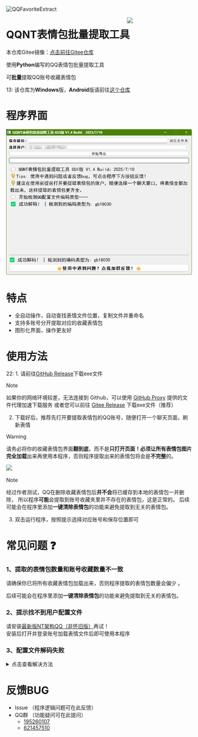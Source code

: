 ![QQFavoriteExtract](https://socialify.git.ci/NyaOH-Nahida/QQFavoriteExtract/image?description=1&font=Raleway&forks=1&issues=1&language=1&name=1&owner=1&pattern=Circuit+Board&pulls=1&stargazers=1&theme=Auto)

<img decoding="async" align=right src="https://upload-bbs.miyoushe.com/upload/2024/10/31/285532152/f2e2b1acf5c7696f37a80146e15aa3c7_1753693358022516581.gif" width="35%">

# QQNT表情包批量提取工具  

本仓库Gitee镜像：[点击前往Gitee仓库](https://gitee.com/NyaOH/QQFavoriteExtract)  

使用**Python**编写的QQ表情包批量提取工具  

可**批量**提取QQ账号收藏表情包  

13: 该仓库为**Windows**版，**Android**版请前往[这个仓库](https://github.com/VanillaNahida/QQFavoriteExtract-android)

# 程序界面
![](./img/ui.png)

# 特点  

 - 全自动操作，自动查找表情文件位置，复制文件并重命名  
 - 支持多账号分开提取对应的收藏表情包
 - 图形化界面，操作更友好

# 使用方法  

22: 1. 请前往[GitHub Release](https://github.com/VanillaNahida/QQFavoriteExtract/releases)下载exe文件
  > [!NOTE]
  > 如果你的网络环境较差，无法连接到 Github，可以使用 [GitHub Proxy](https://mirror.ghproxy.com/) 提供的文件代理加速下载服务
  > 或者您可以前往 [Gitee Release](https://gitee.com/NyaOH/QQFavoriteExtract/releases) 下载exe文件（推荐）

2. 下载好后，推荐先打开要提取表情包的QQ账号，随便打开一个聊天页面，刷新表情

  > [!WARNING]
  >
  > 请务必将你的收藏表情包界面**翻到底**，而不是**只打开页面！**必须让所有表情包图片**完全加载**出来再使用本程序，否则程序提取出来的表情包将会是**不完整**的。
  
  ![](./img/1.png)
  
   > [!NOTE]
   > 经过作者测试，QQ在删除收藏表情包后**并不会**将已缓存到本地的表情包一并删除，
   > 所以程序**可能**会提取到账号收藏夹里并不存在的表情包，这是正常的。
   > 后续可能会在程序里添加**一键清除表情包**的功能来避免提取到无关的表情包。

3. 双击运行程序，按照提示选择对应账号和保存位置即可

# 常见问题 ❓

### 1、提取的表情包数量和账号收藏数量不一致

请确保你已将所有收藏表情包加载出来，否则程序提取的表情包数量会偏少 。

后续可能会在程序里添加**一键清除表情包**的功能来避免提取到无关的表情包。

### 2、提示找不到用户配置文件
请安装[最新版NT架构QQ（非怀旧版）](https://im.qq.com/)再试！  
安装后打开并登录账号加载表情文件后即可使用本程序

### 3、配置文件解码失败
<details>
<summary>点击查看解决方法</summary>


请在文件资源管理器上方地址栏，输入如下路径
```
C:\Users\Public\Documents\Tencent\QQ
```
![](./img/2.png)

回车后找到`UserDataInfo.ini`文件  

右键点击**编辑**打开文件（Win11可能需要点击`显示更多选项`来查看）。  

![](./img/3.png)


然后点击左上角**文件**，选择**另存为**

![](./img/4.png)

编码选择**UTF-8**  或者**ANSI**，点击保存

![](./img/5.png)

覆盖原文件

![](./img/6.png)

再次运行本程序即可解决

</details>


# 反馈BUG
 - Issue （程序逻辑问题可在此反馈）
 - QQ群 （功能疑问可在此提问）
    - [195260107](https://qm.qq.com/q/KnVT7bcAgy)
    - [621457510](https://qm.qq.com/q/8fhlPfJ6Hm)
